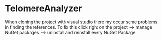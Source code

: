 # TelomereAnalyzer
When cloning the project with visual studio there my occur some problems in finding the references.
To fix this click right on the project --> manage NuGet packages --> uninstall and reinstall every NuGet Package
